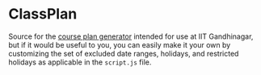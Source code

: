 # ClassPlan

Source for the [course plan generator](http://neeldhara.com/blog/course-plan/index.html) intended for use at IIT Gandhinagar, but if it would be useful to you, you can easily make it your own by customizing the set of excluded date ranges, holidays, and restricted holidays as applicable in the `script.js` file.
